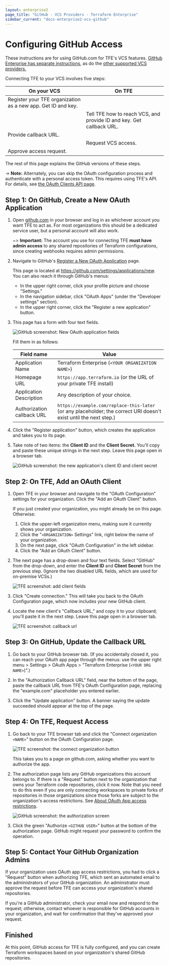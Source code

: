 ```yaml
---
layout: enterprise2
page_title: "GitHub - VCS Providers - Terraform Enterprise"
sidebar_current: "docs-enterprise2-vcs-github"
---
```


# Configuring GitHub Access

These instructions are for using GitHub.com for TFE's VCS features. [GitHub Enterprise has separate instructions,](./github-enterprise.html) as do the [other supported VCS providers.](./index.html)

Connecting TFE to your VCS involves five steps:

On your VCS | On TFE
--|--
Register your TFE organization as a new app. Get ID and key. | &nbsp;
&nbsp; | Tell TFE how to reach VCS, and provide ID and key. Get callback URL.
Provide callback URL. | &nbsp;
&nbsp; | Request VCS access.
Approve access request. | &nbsp;

The rest of this page explains the GitHub versions of these steps.

-> **Note:** Alternately, you can skip the OAuth configuration process and authenticate with a personal access token. This requires using TFE's API. For details, see [the OAuth Clients API page](../api/oauth-clients.html).

## Step 1: On GitHub, Create a New OAuth Application

1. Open [github.com](https://github.com) in your browser and log in as whichever account you want TFE to act as. For most organizations this should be a dedicated service user, but a personal account will also work.

    ~> **Important:** The account you use for connecting TFE **must have admin access** to any shared repositories of Terraform configurations, since creating webhooks requires admin permissions.

2. Navigate to GitHub's [Register a New OAuth Application](https://github.com/settings/applications/new) page.

    This page is located at <https://github.com/settings/applications/new>. You can also reach it through GitHub's menus:
    - In the upper right corner, click your profile picture and choose "Settings."
    - In the navigation sidebar, click "OAuth Apps" (under the "Developer settings" section).
    - In the upper right corner, click the "Register a new application" button.

3. This page has a form with four text fields.

    ![GitHub screenshot: New OAuth application fields](./images/gh-fields-empty.png)

    Fill them in as follows:

    Field name                 | Value
    ---------------------------|--------------------------------------------------
    Application Name           | Terraform Enterprise (`<YOUR ORGANIZATION NAME>`)
    Homepage URL               | `https://app.terraform.io` (or the URL of your private TFE install)
    Application Description    | Any description of your choice.
    Authorization callback URL | `https://example.com/replace-this-later` (or any placeholder; the correct URI doesn't exist until the next step.)

4. Click the "Register application" button, which creates the application and takes you to its page.

5. Take note of two items: the **Client ID** and the **Client Secret.** You'll copy and paste these unique strings in the next step. Leave this page open in a browser tab.

    ![GitHub screenshot: the new application's client ID and client secret](./images/gh-secrets.png)

## Step 2: On TFE, Add an OAuth Client

1. Open TFE in your browser and navigate to the "OAuth Configuration" settings for your organization. Click the "Add an OAuth Client" button.

    If you just created your organization, you might already be on this page. Otherwise:

    1. Click the upper-left organization menu, making sure it currently shows your organization.
    1. Click the "`<ORGANIZATION>` Settings" link, right below the name of your organization.
    1. On the next page, click "OAuth Configuration" in the left sidebar.
    1. Click the "Add an OAuth Client" button.

2. The next page has a drop-down and four text fields. Select "GitHub" from the drop-down, and enter the **Client ID** and **Client Secret** from the previous step. (Ignore the two disabled URL fields, which are used for on-premise VCSs.)

    ![TFE screenshot: add client fields](./images/gh-tfe-add-client-fields.png)

3. Click "Create connection." This will take you back to the OAuth Configuration page, which now includes your new GitHub client.

4. Locate the new client's "Callback URL," and copy it to your clipboard; you'll paste it in the next step. Leave this page open in a browser tab.

    ![TFE screenshot: callback url](./images/gh-tfe-callback-url.png)

## Step 3: On GitHub, Update the Callback URL

1. Go back to your GitHub browser tab. (If you accidentally closed it, you can reach your OAuth app page through the menus: use the upper right menu > Settings > OAuth Apps > "Terraform Enterprise (`<YOUR ORG NAME>`)".)

2. In the "Authorization Callback URL" field, near the bottom of the page, paste the callback URL from TFE's OAuth Configuration page, replacing the "example.com" placeholder you entered earlier.

3. Click the "Update application" button. A banner saying the update succeeded should appear at the top of the page.

## Step 4: On TFE, Request Access

1. Go back to your TFE browser tab and click the "Connect organization `<NAME>`" button on the OAuth Configuration page.

    ![TFE screenshot: the connect organization button](./images/tfe-connect-orgname.png)

    This takes you to a page on github.com, asking whether you want to authorize the app.

2. The authorization page lists any GitHub organizations this account belongs to. If there is a "Request" button next to the organization that owns your Terraform code repositories, click it now. Note that you need to do this even if you are only connecting workspaces to private forks of repositories in those organizations since those forks are subject to the organization's access restrictions.  See [About OAuth App access restrictions](https://help.github.com/articles/about-oauth-app-access-restrictions).

    ![GitHub screenshot: the authorization screen](./images/gh-authorize.png)

3. Click the green "Authorize `<GITHUB USER>`" button at the bottom of the authorization page. GitHub might request your password to confirm the operation.

## Step 5: Contact Your GitHub Organization Admins

If your organization uses OAuth app access restrictions, you had to click a "Request" button when authorizing TFE, which sent an automated email to the administrators of your GitHub organization. An administrator must approve the request before TFE can access your organization's shared repositories.

If you're a GitHub administrator, check your email now and respond to the request; otherwise, contact whoever is responsible for GitHub accounts in your organization, and wait for confirmation that they've approved your request.

## Finished

At this point, GitHub access for TFE is fully configured, and you can create Terraform workspaces based on your organization's shared GitHub repositories.
